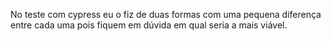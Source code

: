 No teste com cypress eu o fiz de duas formas com uma pequena diferença entre cada uma pois fiquem em dúvida em qual seria a mais viável.
